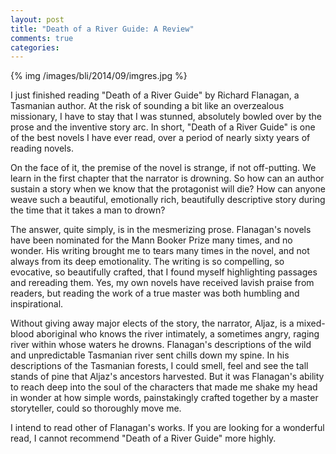 ```yaml
---
layout: post
title: "Death of a River Guide: A Review"
comments: true
categories:
---
```


{% img /images/bli/2014/09/imgres.jpg %}

I just finished reading "Death of a River Guide" by Richard Flanagan, a Tasmanian author. At the risk of sounding a bit like an overzealous missionary, I have to stay that I was stunned, absolutely bowled over by the prose and the inventive story arc. In short, "Death of a River Guide" is one of the best novels I have ever read, over a period of nearly sixty years of reading novels. 

<!--more-->

On the face of it, the premise of the novel is strange, if not off-putting. We learn in the first chapter that the narrator is drowning. So how can an author sustain a story when we know that the protagonist will die? How can anyone weave such a beautiful, emotionally rich, beautifully descriptive story during the time that it takes a man to drown? 

The answer, quite simply, is in the mesmerizing prose. Flanagan's novels have been nominated for the Mann Booker Prize many times, and no wonder. His writing brought me to tears many times in the novel, and not always from its deep emotionality. The writing is so compelling, so evocative, so beautifully crafted, that I found myself highlighting passages and rereading them. Yes, my own novels have received lavish praise from readers, but reading the work of a true master was both humbling and inspirational. 

Without giving away major elects of the story, the narrator, Aljaz, is a mixed-blood aboriginal who knows the river intimately, a sometimes angry, raging river within whose waters he drowns. Flanagan's descriptions of the wild and unpredictable Tasmanian river sent chills down my spine. In his descriptions of the Tasmanian forests, I could smell, feel and see the tall stands of pine that Aljaz's ancestors harvested. But it was Flanagan's ability to reach deep into the soul of the characters that made me shake my head in wonder at how simple words, painstakingly crafted together by a master storyteller, could so thoroughly move me. 

I intend to read other of Flanagan's works. If you are looking for a wonderful read, I cannot recommend "Death of a River Guide" more highly. 